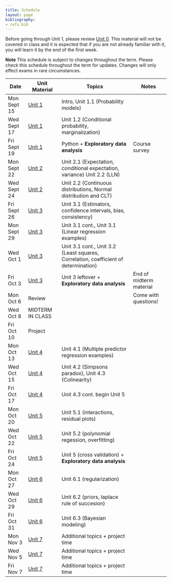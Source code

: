 ```yaml
---
title: Schedule
layout: page
bibliography:
- refs.bib
---
```


Before going through Unit 1, please review [Unit 0](../unit0/index.html). This material will not be covered in class and it is expected that if you are not already familiar with it, you will learn it by the end of the first week.

**Note** This schedule is subject to changes throughout the term. Please check this schedule throughout the term for updates. Changes will only effect exams in rare circumstances. 


| Date       | Unit Material       | Topics | Notes |
|------------|------------|--------|-------------|
| Mon Sept 15 | [Unit 1](../unit1/index.html) | Intro, Unit 1.1 (Probability models) |  |
| Wed Sept 17 | [Unit 1](../unit1/index.html) | Unit 1.2 (Conditional probability, marginalization) |  |
| Fri Sept 19 | [Unit 1](../unit1/index.html) | Python + **Exploratory data analysis** | Course survey |
| Mon Sept 22 | [Unit 2](../unit2/index.html) | Unit 2.1 (Expectation, conditional expectation, variance)  Unit 2.2 (LLN) |  |
| Wed Sept 24 | [Unit 2](../unit2/index.html)  | Unit 2.2 (Continuous distributions, Normal distribution and CLT) |  |
| Fri Sept 26 | [Unit 3](../unit2/index.html) | Unit 3.1 (Estimators, confidence intervals, bias, consistency) |  |
| Mon Sept 29 | [Unit 3](../unit3/index.html) | Unit 3.1 cont., Unit 3.1 (Linear regression examples)   |  |
| Wed Oct 1   | [Unit 3](../unit3/index.html) | Unit 3.1 cont., Unit 3.2 (Least squares, Correlation, coefficient of determination) |  |
| Fri Oct 3   | [Unit 3](../unit3/index.html)| Unit 3 leftover + **Exploratory data analysis** | End of midterm material |
| Mon Oct 6   | Review | | Come with questions! |
| Wed Oct 8   | MIDTERM IN CLASS |  |  |
| Fri Oct 10  | Project |  |  |
| Mon Oct 13  | [Unit 4](../unit4/index.html) | Unit 4.1 (Multiple predictor regression examples) |  |
| Wed Oct 15  | [Unit 4](../unit4/index.html)| Unit 4.2 (Simpsons paradox), Unit 4.3 (Colinearity)  |  |
| Fri Oct 17  | [Unit 4](../unit4/index.html) | Unit 4.3 cont. begin Unit 5 |  |
| Mon Oct 20  | [Unit 5](../unit5/index.html) | Unit 5.1 (interactions, residual plots) |  |
| Wed Oct 22  | [Unit 5](../unit5/index.html) | Unit 5.2 (polynomial regession, overfitting) |  |
| Fri Oct 24  | [Unit 5](../unit5/index.html) | Unit 5 (cross validation)  + **Exploratory data analysis**  |  |
| Mon Oct 27  | [Unit 6](../unit6/index.html) | Unit 6.1 (regularization) |  |
| Wed Oct 29  | [Unit 6](../unit6/index.html) | Unit 6.2 (priors, laplace rule of succesion) |  |
| Fri Oct 31  | [Unit 6](../unit6/index.html) | Unit 6.3 (Bayesian modeling) |  |
| Mon Nov 3   | [Unit 7](../unit7/index.html) | Additional topics + project time |  |
| Wed Nov 5   | [Unit 7](../unit7/index.html) | Additional topics + project time |  |
| Fri Nov 7   | [Unit 7](../unit7/index.html) | Additional topics + project time |  |